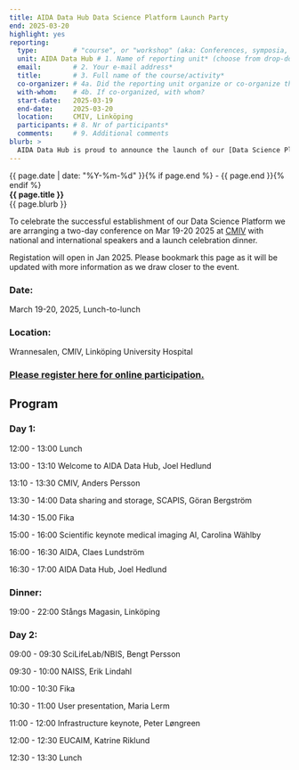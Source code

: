 ```yaml
---
title: AIDA Data Hub Data Science Platform Launch Party
end: 2025-03-20
highlight: yes
reporting:
  type:         # "course", or "workshop" (aka: Conferences, symposia, seminars and workshops)
  unit: AIDA Data Hub # 1. Name of reporting unit* (choose from drop-down menu)
  email:        # 2. Your e-mail address* 	
  title:        # 3. Full name of the course/activity*
  co-organizer: # 4a. Did the reporting unit organize or co-organize the course?* : "The reporting unit was a co-organizer", or "The reporting unit was the main organizer". 	
  with-whom:    # 4b. If co-organized, with whom?
  start-date:   2025-03-19
  end-date:     2025-03-20 	
  location:     CMIV, Linköping
  participants: # 8. Nr of participants*
  comments:     # 9. Additional comments
blurb: >
  AIDA Data Hub is proud to announce the launch of our [Data Science Platform](https://datahub.aida.scilifelab.se/data-science-platform/) which offers a home for your research in Data Driven Precision Health co-located with national and European high-performance compute systems for sensitive data. Our customers include researchers, industry, caregivers and user communities of national significance.
---
```

<span class="small">{{ page.date | date: "%Y-%m-%d" }}{% if page.end %} - {{ page.end }}{% endif %}</span>  
<strong>{{ page.title }}</strong>  
{{ page.blurb }}



To celebrate the successful establishment of our Data Science Platform we are arranging a two-day conference on Mar 19-20 2025 at [CMIV](https://liu.se/en/research/center-for-medical-image-science-and-visualization-cmiv) with national and international speakers and a launch celebration dinner.
  
Registation will open in Jan 2025. Please bookmark this page as it will be updated with more information as we draw closer to the event.

### Date: 
March 19-20, 2025, Lunch-to-lunch

### Location:
Wrannesalen, CMIV, Linköping University Hospital

### [Please register here for online participation.](https://forms.office.com/e/cXmJt5xBb0)

## Program

### Day 1:

12:00 - 13:00   Lunch

13:00 - 13:10		Welcome to AIDA Data Hub, Joel Hedlund

13:10 - 13:30		CMIV, Anders Persson

13:30 - 14:00 		Data sharing and storage, SCAPIS, Göran Bergström

14:30 - 15.00		Fika

15:00 - 16:00		Scientific keynote medical imaging AI, Carolina Wählby

16:00 - 16:30		AIDA, Claes Lundström

16:30 - 17:00		AIDA Data Hub, Joel Hedlund

### Dinner:

19:00 - 22:00  Stångs Magasin, Linköping  

### Day 2:

09:00 - 09:30		SciLifeLab/NBIS, Bengt Persson

09:30 - 10:00		NAISS, Erik Lindahl

10:00 - 10:30		Fika

10:30 - 11:00		User presentation, Maria Lerm

11:00 - 12:00		Infrastructure keynote, Peter Løngreen

12:00 - 12:30   EUCAIM, Katrine Riklund

12:30 - 13:30   Lunch

